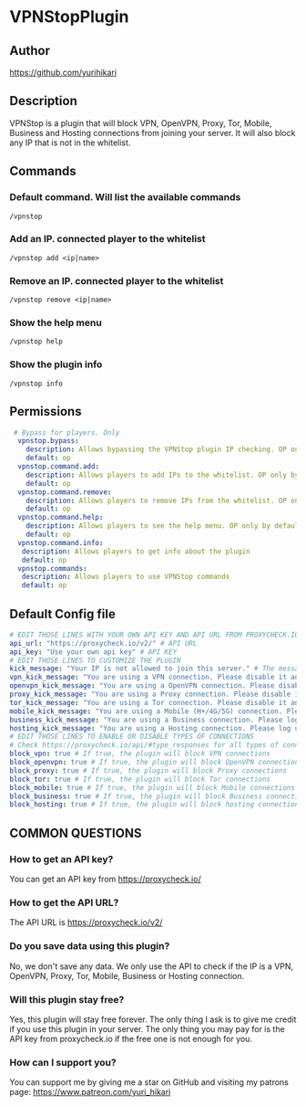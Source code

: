 # VPNStopPlugin
## Author
https://github.com/yurihikari
## Description
VPNStop is a plugin that will block VPN, OpenVPN, Proxy, Tor, Mobile, Business and Hosting connections from joining your server. It will also block any IP that is not in the whitelist.
## Commands

### Default command. Will list the available commands
```
/vpnstop
```
### Add an IP. connected player to the whitelist
```
/vpnstop add <ip|name> 
```
### Remove an IP. connected player to the whitelist
```
/vpnstop remove <ip|name>
```
### Show the help menu
```
/vpnstop help
```
### Show the plugin info
```
/vpnstop info
```

## Permissions
```yml
 # Bypass for players. Only 
  vpnstop.bypass:
    description: Allows bypassing the VPNStop plugin IP checking. OP only by default.
    default: op
  vpnstop.command.add:
    description: Allows players to add IPs to the whitelist. OP only by default.
    default: op
  vpnstop.command.remove:
    description: Allows players to remove IPs from the whitelist. OP only by default.
    default: op
  vpnstop.command.help:
    description: Allows players to see the help menu. OP only by default.
    default: op
  vpnstop.command.info:
   description: Allows players to get info about the plugin
   default: op
  vpnstop.commands:
   description: Allows players to use VPNStop commands
   default: op
 ```
 
 ## Default Config file
 ```yml
 # EDIT THOSE LINES WITH YOUR OWN API KEY AND API URL FROM PROXYCHECK.IO
api_url: "https://proxycheck.io/v2/" # API URL
api_key: "Use your own api key" # API KEY
# EDIT THOSE LINES TO CUSTOMIZE THE PLUGIN
kick_message: "Your IP is not allowed to join this server." # The message that will be sent to an unknown IP
vpn_kick_message: "You are using a VPN connection. Please disable it and try again." # The message that will be sent to a VPN IP
openvpn_kick_message: "You are using a OpenVPN connection. Please disable it and try again." # The message that will be sent to a OpenVPN IP
proxy_kick_message: "You are using a Proxy connection. Please disable it and try again." # The message that will be sent to a Proxy IP
tor_kick_message: "You are using a Tor connection. Please disable it and try again." # The message that will be sent to a Tor IP
mobile_kick_message: "You are using a Mobile (H+/4G/5G) connection. Please log using a Wi-Fi connection and try again." # The message that will be sent to a Mobile IP
business_kick_message: "You are using a Business connection. Please log using your own Wi-Fi connection and try again." # The message that will be sent to a Business IP
hosting_kick_message: "You are using a Hosting connection. Please log using your own Wi-Fi connection and try again." # The message that will be sent to a Hosting IP
# EDIT THOSE LINES TO ENABLE OR DISABLE TYPES OF CONNECTIONS
# Check https://proxycheck.io/api/#type_responses for all types of connections details
block_vpn: true # If true, the plugin will block VPN connections
block_openvpn: true # If true, the plugin will block OpenVPN connections
block_proxy: true # If true, the plugin will block Proxy connections
block_tor: true # If true, the plugin will block Tor connections
block_mobile: true # If true, the plugin will block Mobile connections
block_business: true # If true, the plugin will block Business connections
block_hosting: true # If true, the plugin will block hosting connections
```
## COMMON QUESTIONS
### How to get an API key?
You can get an API key from https://proxycheck.io/
### How to get the API URL?
The API URL is https://proxycheck.io/v2/
### Do you save data using this plugin?
No, we don't save any data. We only use the API to check if the IP is a VPN, OpenVPN, Proxy, Tor, Mobile, Business or Hosting connection.
### Will this plugin stay free?
Yes, this plugin will stay free forever. The only thing I ask is to give me credit if you use this plugin in your server.
The only thing you may pay for is the API key from proxycheck.io if the free one is not enough for you.
### How can I support you?
You can support me by giving me a star on GitHub and visiting my patrons page: https://www.patreon.com/yuri_hikari

